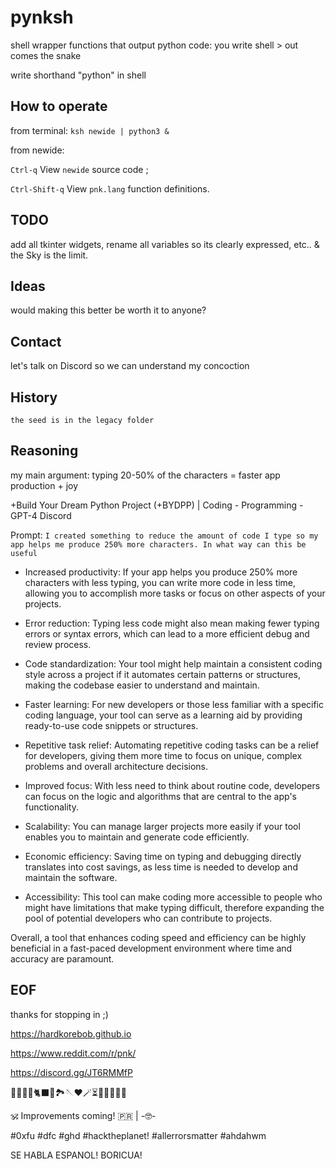 # pynksh

shell wrapper functions that output python code: you write shell > out comes the snake

write shorthand "python" in shell


## How to operate

from terminal: `ksh newide | python3 &`

from newide: 
  
  `Ctrl-q` View `newide` source code ;

  `Ctrl-Shift-q` View `pnk.lang` function definitions.

## TODO 

add all tkinter widgets, rename all variables so its clearly expressed, etc.. & the Sky is the limit.


## Ideas

would making this better be worth it to anyone? 


## Contact

let's talk on Discord so we can understand my concoction


## History
`the seed is in the legacy folder`


## Reasoning

my main argument: typing 20-50% of the characters = faster app production + joy


+Build Your Dream Python Project (+BYDPP) | Coding - Programming - GPT-4 Discord

Prompt:
`I created something to reduce the amount of code I type so my app helps me produce 250% more characters. In what way can this be useful`

  - Increased productivity: If your app helps you produce 250% more characters with less typing, you can write more code in less time, allowing you to accomplish more tasks or focus on other aspects of your projects.


   - Error reduction: Typing less code might also mean making fewer typing errors or syntax errors, which can lead to a more efficient debug and review process.


  -  Code standardization: Your tool might help maintain a consistent coding style across a project if it automates certain patterns or structures, making the codebase easier to understand and maintain.


   - Faster learning: For new developers or those less familiar with a specific coding language, your tool can serve as a learning aid by providing ready-to-use code snippets or structures.


  -  Repetitive task relief: Automating repetitive coding tasks can be a relief for developers, giving them more time to focus on unique, complex problems and overall architecture decisions.


   - Improved focus: With less need to think about routine code, developers can focus on the logic and algorithms that are central to the app's functionality.


   - Scalability: You can manage larger projects more easily if your tool enables you to maintain and generate code efficiently.


   - Economic efficiency: Saving time on typing and debugging directly translates into cost savings, as less time is needed to develop and maintain the software.


   - Accessibility: This tool can make coding more accessible to people who might have limitations that make typing difficult, therefore expanding the pool of potential developers who can contribute to projects.


Overall, a tool that enhances coding speed and efficiency can be highly beneficial in a fast-paced development environment where time and accuracy are paramount.

## EOF

thanks for stopping in ;)

https://hardkorebob.github.io

https://www.reddit.com/r/pnk/

https://discord.gg/JT6RMMfP

🐡🐧🐍🐚🐈‍⬛🦤🏞🪡♥️🪄⏳️🎲🎯🧩🏅🎉

🕉 Improvements coming! 🇵🇷 | -🤓-

#0xfu #dfc #ghd #hacktheplanet! #allerrorsmatter #ahdahwm

SE HABLA ESPANOL! BORICUA!

